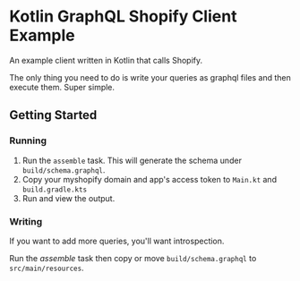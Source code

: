 # Kotlin GraphQL Shopify Client Example

An example client written in Kotlin that calls Shopify.

The only thing you need to do is write your queries as graphql files and then execute them. 
Super simple.

## Getting Started

### Running

1. Run the `assemble` task. This will generate the schema under `build/schema.graphql`.
2. Copy your myshopify domain and app's access token to `Main.kt` and `build.gradle.kts`
3. Run and view the output.

### Writing 

If you want to add more queries, you'll want introspection.

Run the *assemble* task then copy or move `build/schema.graphql` to `src/main/resources`.